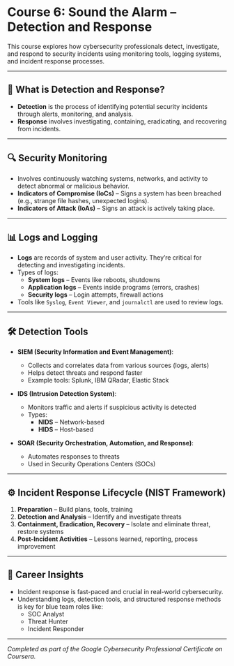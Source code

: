 # Course 6: Sound the Alarm – Detection and Response

This course explores how cybersecurity professionals detect, investigate, and respond to security incidents using monitoring tools, logging systems, and incident response processes.

---

## 🚨 What is Detection and Response?

- **Detection** is the process of identifying potential security incidents through alerts, monitoring, and analysis.
- **Response** involves investigating, containing, eradicating, and recovering from incidents.

---

## 🔍 Security Monitoring

- Involves continuously watching systems, networks, and activity to detect abnormal or malicious behavior.
- **Indicators of Compromise (IoCs)** – Signs a system has been breached (e.g., strange file hashes, unexpected logins).
- **Indicators of Attack (IoAs)** – Signs an attack is actively taking place.

---

## 📊 Logs and Logging

- **Logs** are records of system and user activity. They’re critical for detecting and investigating incidents.
- Types of logs:
  - **System logs** – Events like reboots, shutdowns
  - **Application logs** – Events inside programs (errors, crashes)
  - **Security logs** – Login attempts, firewall actions
- Tools like `Syslog`, `Event Viewer`, and `journalctl` are used to review logs.

---

## 🛠️ Detection Tools

- **SIEM (Security Information and Event Management)**:
  - Collects and correlates data from various sources (logs, alerts)
  - Helps detect threats and respond faster
  - Example tools: Splunk, IBM QRadar, Elastic Stack

- **IDS (Intrusion Detection System)**:
  - Monitors traffic and alerts if suspicious activity is detected
  - Types:
    - **NIDS** – Network-based
    - **HIDS** – Host-based

- **SOAR (Security Orchestration, Automation, and Response)**:
  - Automates responses to threats
  - Used in Security Operations Centers (SOCs)

---

## ⚙️ Incident Response Lifecycle (NIST Framework)

1. **Preparation** – Build plans, tools, training
2. **Detection and Analysis** – Identify and investigate threats
3. **Containment, Eradication, Recovery** – Isolate and eliminate threat, restore systems
4. **Post-Incident Activities** – Lessons learned, reporting, process improvement

---

## 🧠 Career Insights

- Incident response is fast-paced and crucial in real-world cybersecurity.
- Understanding logs, detection tools, and structured response methods is key for blue team roles like:
  - SOC Analyst
  - Threat Hunter
  - Incident Responder

---

_Completed as part of the Google Cybersecurity Professional Certificate on Coursera._
